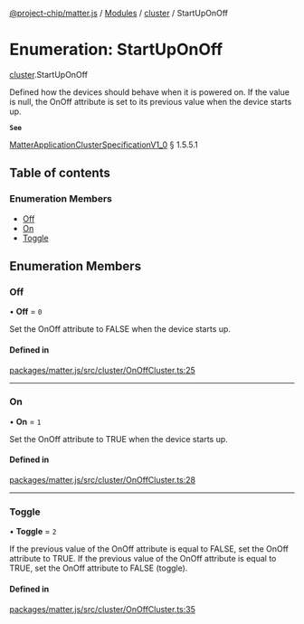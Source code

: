 [@project-chip/matter.js](../README.md) / [Modules](../modules.md) / [cluster](../modules/cluster.md) / StartUpOnOff

# Enumeration: StartUpOnOff

[cluster](../modules/cluster.md).StartUpOnOff

Defined how the devices should behave when it is powered on.
If the value is null, the OnOff attribute is set to its previous value when the device starts up.

**`See`**

[MatterApplicationClusterSpecificationV1_0](../interfaces/spec.MatterApplicationClusterSpecificationV1_0.md) § 1.5.5.1

## Table of contents

### Enumeration Members

- [Off](cluster.StartUpOnOff.md#off)
- [On](cluster.StartUpOnOff.md#on)
- [Toggle](cluster.StartUpOnOff.md#toggle)

## Enumeration Members

### Off

• **Off** = ``0``

Set the OnOff attribute to FALSE when the device starts up.

#### Defined in

[packages/matter.js/src/cluster/OnOffCluster.ts:25](https://github.com/project-chip/matter.js/blob/5bdbf8d/packages/matter.js/src/cluster/OnOffCluster.ts#L25)

___

### On

• **On** = ``1``

Set the OnOff attribute to TRUE when the device starts up.

#### Defined in

[packages/matter.js/src/cluster/OnOffCluster.ts:28](https://github.com/project-chip/matter.js/blob/5bdbf8d/packages/matter.js/src/cluster/OnOffCluster.ts#L28)

___

### Toggle

• **Toggle** = ``2``

If the previous value of the OnOff attribute is equal to FALSE, set the OnOff
attribute to TRUE. If the previous value of the OnOff attribute is equal to TRUE,
set the OnOff attribute to FALSE (toggle).

#### Defined in

[packages/matter.js/src/cluster/OnOffCluster.ts:35](https://github.com/project-chip/matter.js/blob/5bdbf8d/packages/matter.js/src/cluster/OnOffCluster.ts#L35)
